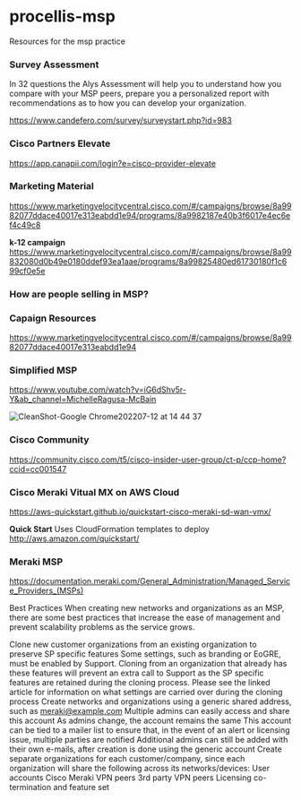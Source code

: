 # procellis-msp
Resources for the msp practice


### Survey Assessment
In 32 questions the Alys Assessment will help you to understand how you compare with your MSP peers, prepare you a personalized report with recommendations as to how you can develop your organization.

https://www.candefero.com/survey/surveystart.php?id=983

### Cisco Partners Elevate

https://app.canapii.com/login?e=cisco-provider-elevate


### Marketing Material

https://www.marketingvelocitycentral.cisco.com/#/campaigns/browse/8a9982077ddace40017e313eabdd1e94/programs/8a9982187e40b3f6017e4ec6ef4c49c8

**k-12 campaign**
https://www.marketingvelocitycentral.cisco.com/#/campaigns/browse/8a99832080d0b49e0180ddef93ea1aae/programs/8a99825480ed61730180f1c699cf0e5e

### How are people selling in MSP?

### Capaign Resources
https://www.marketingvelocitycentral.cisco.com/#/campaigns/browse/8a9982077ddace40017e313eabdd1e94

### Simplified MSP
https://www.youtube.com/watch?v=iG6dShv5r-Y&ab_channel=MichelleRagusa-McBain

![CleanShot-Google Chrome202207-12 at 14 44 37](https://user-images.githubusercontent.com/9085386/178580802-73c4a756-fa99-4136-b0e3-d754fb17602d.png)

### Cisco Community 

https://community.cisco.com/t5/cisco-insider-user-group/ct-p/ccp-home?ccid=cc001547

### Cisco Meraki Vitual MX on AWS Cloud

https://aws-quickstart.github.io/quickstart-cisco-meraki-sd-wan-vmx/

**Quick Start**
Uses CloudFormation templates to deploy
http://aws.amazon.com/quickstart/


### Meraki MSP

https://documentation.meraki.com/General_Administration/Managed_Service_Providers_(MSPs)

Best Practices
When creating new networks and organizations as an MSP, there are some best practices that increase the ease of management and prevent scalability problems as the service grows.

Clone new customer organizations from an existing organization to preserve SP specific features
Some settings, such as branding or EoGRE, must be enabled by Support. Cloning from an organization that already has these features will prevent an extra call to Support as the SP specific features are retained during the cloning process. 
Please see the linked article for information on what settings are carried over during the cloning process
Create networks and organizations using a generic shared address, such as meraki@example.com
Multiple admins can easily access and share this account
As admins change, the account remains the same
This account can be tied to a mailer list to ensure that, in the event of an alert or licensing issue, multiple parties are notified 
Additional admins can still be added with their own e-mails, after creation is done using the generic account
Create separate organizations for each customer/company, since each organization will share the following across its networks/devices:
User accounts
Cisco Meraki VPN peers
3rd party VPN peers
Licensing co-termination and feature set 
